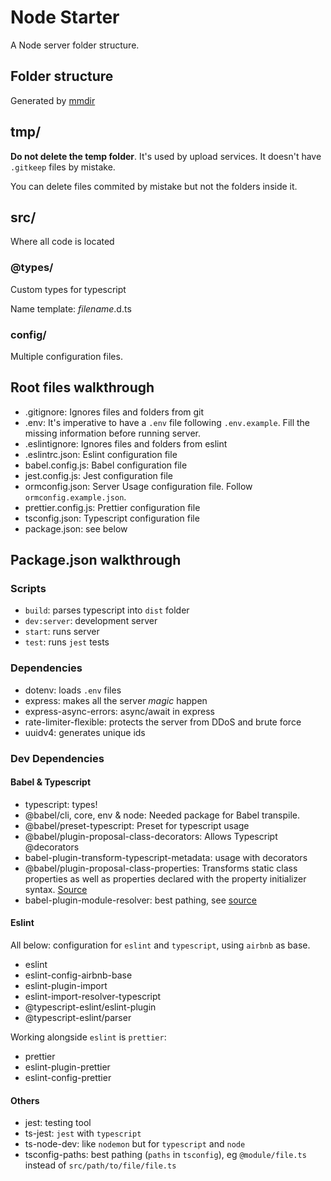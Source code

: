 # Node Starter

A Node server folder structure.

## Folder structure

Generated by [mmdir](https://www.npmjs.com/package/mddir)
<!-- run mddir and copy directiryList.md -->

## tmp/

**Do not delete the temp folder**. It's used by upload services. It doesn't have `.gitkeep` files by mistake.

You can delete files commited by mistake but not the folders inside it.

## src/

Where all code is located

### @types/

Custom types for typescript

Name template: _filename_.d.ts

### config/

Multiple configuration files.


## Root files walkthrough

- .gitignore: Ignores files and folders from git
- .env: It's imperative to have a `.env` file following `.env.example`. Fill the missing information before running server.
- .eslintignore: Ignores files and folders from eslint
- .eslintrc.json: Eslint configuration file
- babel.config.js: Babel configuration file
- jest.config.js: Jest configuration file
- ormconfig.json: Server Usage configuration file. Follow `ormconfig.example.json`.
- prettier.config.js: Prettier configuration file
- tsconfig.json: Typescript configuration file
- package.json: see below

## Package.json walkthrough

### Scripts

- `build`: parses typescript into `dist` folder
- `dev:server`: development server
- `start`: runs server
- `test`: runs `jest` tests
<!-- I left out typeorm because I want to know how it works. It's present on package.json but not here. -->

### Dependencies

- dotenv: loads `.env` files
- express: makes all the server _magic_ happen
- express-async-errors: async/await in express
- rate-limiter-flexible: protects the server from DDoS and brute force
- uuidv4: generates unique ids

### Dev Dependencies

#### Babel & Typescript

- typescript: types!
- @babel/cli, core, env & node: Needed package for Babel transpile.
- @babel/preset-typescript: Preset for typescript usage
- @babel/plugin-proposal-class-decorators: Allows Typescript @decorators
- babel-plugin-transform-typescript-metadata: usage with decorators
- @babel/plugin-proposal-class-properties: Transforms static class properties as well as properties declared with the property initializer syntax. [Source](https://www.npmjs.com/package/@babel/plugin-proposal-class-properties)
- babel-plugin-module-resolver: best pathing, see [source](https://github.com/tleunen/babel-plugin-module-resolver)


#### Eslint

All below: configuration for `eslint` and `typescript`, using `airbnb` as base.

- eslint
- eslint-config-airbnb-base
- eslint-plugin-import
- eslint-import-resolver-typescript
- @typescript-eslint/eslint-plugin
- @typescript-eslint/parser

Working alongside `eslint` is `prettier`:

- prettier
- eslint-plugin-prettier
- eslint-config-prettier

#### Others

- jest: testing tool
- ts-jest: `jest` with `typescript`
- ts-node-dev: like `nodemon` but for `typescript` and `node`
- tsconfig-paths: best pathing (`paths` in `tsconfig`), eg `@module/file.ts` instead of `src/path/to/file/file.ts`







